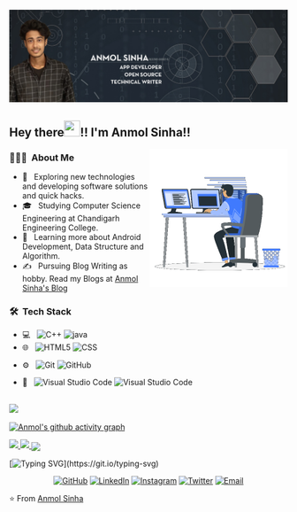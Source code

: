 ![MasterHead](https://github.com/28Anmolsinha/28Anmolsinha/blob/main/Bg%20cover.jpg)

<h2> Hey there<img src="https://github.com/TheDudeThatCode/TheDudeThatCode/blob/master/Assets/Hi.gif" width="29px" height="29px">!! I'm Anmol Sinha!!</h2>
<picture> <img align="right" src="https://github.com/0xAbdulKhalid/0xAbdulKhalid/raw/main/assets/mdImages/Right_Side.gif" width = 250px></picture>




<!-- ![Visitor Count](https://profile-counter.glitch.me/{28Anmolsinha}/count.svg) -->

<h3> 👨🏻‍💻 &nbsp;About Me </h3>

- 🤔 &nbsp; Exploring new technologies and developing software solutions and quick hacks.
- 🎓 &nbsp; Studying Computer Science Engineering at Chandigarh Engineering College.
- 🌱 &nbsp; Learning more about Android Development, Data Structure and Algorithm.
- ✍ &nbsp; Pursuing Blog Writing as hobby. Read my Blogs at <a href="https://hashnode.com/@AnmolSinha">Anmol Sinha's Blog</a>

<h3> 🛠 &nbsp;Tech Stack</h3>

- 💻 &nbsp;
 ![C++](https://img.shields.io/badge/-C++-333333?style=flat&logo=Java&logoColor=007396)
 ![java](https://img.shields.io/badge/-Java-333333?style=flat&logo=Java&logoColor=007396)
- 🌐 &nbsp;
  ![HTML5](https://img.shields.io/badge/-HTML5-333333?style=flat&logo=HTML5)
  ![CSS](https://img.shields.io/badge/-CSS-333333?style=flat&logo=CSS3&logoColor=1572B6)
  
<!--   ![Node.js](https://img.shields.io/badge/-Node.js-333333?style=flat&logo=node.js)
  ![React](https://img.shields.io/badge/-React-333333?style=flat&logo=react) -->
<!-- - 🛢 &nbsp;
  ![MySQL](https://img.shields.io/badge/-MySQL-333333?style=flat&logo=mysql)
  ![MongoDB](https://img.shields.io/badge/-MongoDB-333333?style=flat&logo=mongodb) -->
- ⚙ &nbsp;
  ![Git](https://img.shields.io/badge/-Git-333333?style=flat&logo=git)
  ![GitHub](https://img.shields.io/badge/-GitHub-333333?style=flat&logo=github)
<!--   ![Markdown](https://img.shields.io/badge/-Markdown-333333?style=flat&logo=markdown) -->
- 🔧 &nbsp;
  ![Visual Studio Code](https://img.shields.io/badge/-Visual%20Studio%20Code-333333?style=flat&logo=visual-studio-code&logoColor=007ACC)
  ![Visual Studio Code](https://img.shields.io/badge/-Android%20Studio%20-333333?style=flat&logo=androidstudio&logoColor=007ACC)
<!--   ![RStudio](https://img.shields.io/badge/-RStudio-333333?style=flat&logo=rstudio)
  ![Eclipse](https://img.shields.io/badge/-Eclipse-333333?style=flat&logo=eclipse-ide&logoColor=2C2255) -->
<!-- - 🖥 &nbsp;
  ![Illustrator](https://img.shields.io/badge/-Illustrator-333333?style=flat&logo=adobe-illustrator)
  ![Photoshop](https://img.shields.io/badge/-Photoshop-333333?style=flat&logo=adobe-photoshop)
  ![InDesign](https://img.shields.io/badge/-InDesign-333333?style=flat&logo=adobe-indesign)
 -->
<br/>
<img src="https://img.shields.io/github/followers/28Anmolsinha?style=social"></img>

[![Anmol's github activity graph](https://github-readme-activity-graph.cyclic.app/graph?username=28Anmolsinha&theme=dracula)](https://github.com/28Anmolsinha/github-readme-activity-graph)

<a href="https://github.com/28Anmolsinha">
  <img width="48%" src="https://github-readme-stats.vercel.app/api?username=28Anmolsinha&show_icons=true&theme=tokyonight" />
  <img width="48%" src="https://github-readme-streak-stats.herokuapp.com/?user=28Anmolsinha&theme=tokyonight" />
	 <img align="center" width="48%" src="https://github-readme-stats.vercel.app/api/top-langs/?username=28Anmolsinha&theme=tokyonight&layout=compact" />

</a>

<br/>

<!-- <h3> 🤝🏻 &nbsp;Connect with Me </h3> -->
[![Typing SVG](https://readme-typing-svg.herokuapp.com/?size=30&duration=6000&vCenter=true&lines=Connect+With+Me+!!)](https://git.io/typing-svg)

<p align="center">
<a href="https://github.com/28Anmolsinha/"><img alt="GitHub" src="https://img.shields.io/badge/github-28Anmolsinha-blue&logo=Github"></a>
<a href="https://www.linkedin.com/in/anmolsinha28/"><img alt="LinkedIn" src="https://img.shields.io/badge/LinkedIn-Anmol%20Sinha-blue?style=flat-square&logo=linkedin"></a>
<a href="https://www.instagram.com/_anmol.sinha__/"><img alt="Instagram" src="https://img.shields.io/badge/Instagram-Anmol%20Sinha-blue?style=flat-square&logo=instagram"></a>
<a href="https://mobile.twitter.com/AnmolSinha28"><img alt="Twitter" src="https://img.shields.io/badge/twitter-AnmolSinha28-blue?style=flat-square&logo=twitter"></a>
<a href="mailto:mailmeatanmol@gmail.com"><img alt="Email" src="https://img.shields.io/badge/Email-mailmeatanmol@gmail.com-blue?style=flat-square&logo=gmail"></a>

</p>


⭐ From [Anmol Sinha](https://github.com/28Anmolsinha)

<!---
Anmolsinha/Anmolsinha is a ✨ special ✨ repository because its `README.md` (this file) appears on your GitHub profile.
You can click the Preview link to take a look at your changes.
--->
